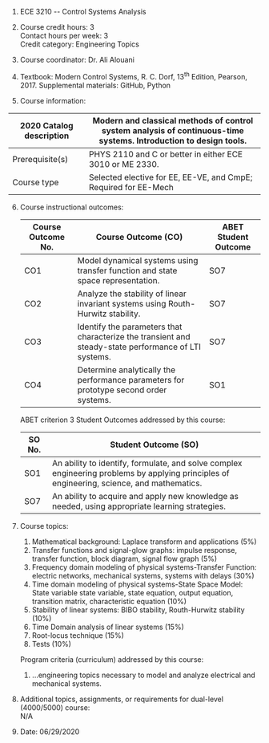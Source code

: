 1.  ECE 3210 -- Control Systems Analysis

2.  Course credit hours: 3   
Contact hours per week: 3  
Credit category: Engineering Topics

3.  Course coordinator: Dr. Ali Alouani

4.  Textbook: Modern Control Systems, R. C. Dorf, 13<sup>th</sup> Edition, Pearson, 2017. Supplemental materials: GitHub, Python

5.  Course information:

   |2020 Catalog description  | Modern and classical methods of control system analysis of continuous-time systems. Introduction to design tools.|
   |------------------------ | ------------------------------------------------------------------------------------------------------------------|
   |Prerequisite(s)           | PHYS 2110 and C or better in either ECE 3010 or ME 2330.|
   |Course type               | Selected elective for EE, EE-VE, and CmpE; Required for EE-Mech|



6. Course instructional outcomes:  

   |   Course Outcome No. |   Course Outcome (CO)    | ABET Student  Outcome |
   | -------------------  | ------------------------ | -------------------- |
   | CO1                 | Model dynamical systems using transfer function and state space representation.  | SO7                   |
   | CO2         | Analyze the stability of linear invariant systems using Routh-Hurwitz stability.| SO7                  |
   | CO3         | Identify the parameters that characterize the  transient and steady-state performance of LTI systems.| SO7                  |
   | CO4         | Determine analytically the performance parameters for prototype second order systems.   | SO1                  |

   ABET criterion 3 Student Outcomes addressed by this course:

   | SO No. |  Student Outcome (SO)                                        |
   |----- | ---------------------------------------------------------------|
   | SO1 | An ability to identify, formulate, and solve complex engineering problems by applying principles of engineering, science, and mathematics.                                     |
   | SO7 | An ability to acquire and apply new knowledge as needed,  using appropriate learning strategies.                        |

7. Course topics:
   1.  Mathematical background: Laplace transform and applications (5%)
   2.  Transfer functions and signal-glow graphs: impulse response,
    transfer function, block diagram, signal flow graph (5%)
   3.  Frequency domain modeling of physical systems-Transfer Function:
    electric networks, mechanical systems, systems with delays (30%)
   4.  Time domain modeling of physical systems-State Space Model: State
    variable state variable, state equation, output equation,
    transition matrix, characteristic equation (10%)
   5.  Stability of linear systems: BIBO stability, Routh-Hurwitz stability
    (10%)
   6.  Time Domain analysis of linear systems (15%)
   7.  Root-locus technique (15%)
   8.  Tests (10%)

   Program criteria (curriculum) addressed by this course:  
   1. ...engineering topics necessary to model and analyze electrical and mechanical systems.

8.  Additional topics, assignments, or requirements for dual-level
    (4000/5000) course:\
    N/A

9.  Date: 06/29/2020
